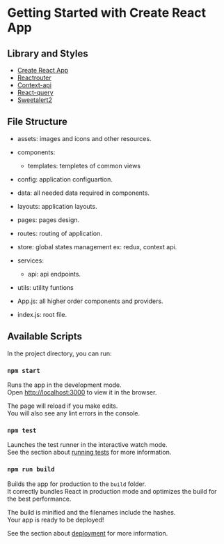 # Getting Started with Create React App

## Library and Styles

- [Create React App](https://github.com/facebook/create-react-app)
- [Reactrouter](https://reactrouter.com/)
- [Context-api](https://reactjs.org/docs/context.html)
- [React-query](https://react-query.tanstack.com/)
- [Sweetalert2](https://sweetalert2.github.io/)

## File Structure

- assets: images and icons and other resources.
- components:
  - templates: templetes of common views
- config: application configuartion.
- data: all needed data required in components.
- layouts: application layouts.
- pages: pages design.
- routes: routing of application.
- store: global states management ex: redux, context api.
- services:
  - api: api endpoints.
- utils: utility funtions

- App.js: all higher order components and providers.
- index.js: root file.

## Available Scripts

In the project directory, you can run:

### `npm start`

Runs the app in the development mode.<br />
Open [http://localhost:3000](http://localhost:3000) to view it in the browser.

The page will reload if you make edits.<br />
You will also see any lint errors in the console.

### `npm test`

Launches the test runner in the interactive watch mode.<br />
See the section about [running tests](https://facebook.github.io/create-react-app/docs/running-tests) for more information.

### `npm run build`

Builds the app for production to the `build` folder.<br />
It correctly bundles React in production mode and optimizes the build for the best performance.

The build is minified and the filenames include the hashes.<br />
Your app is ready to be deployed!

See the section about [deployment](https://facebook.github.io/create-react-app/docs/deployment) for more information.
